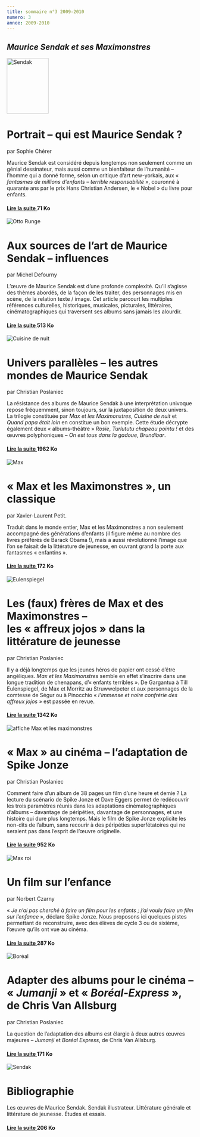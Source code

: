 ```yaml
---
title: sommaire n°3 2009-2010
numero: 3
annee: 2009-2010
---
```


<h2><em>Maurice Sendak et ses Maximonstres</em></h2>
<img class="image" src="/pages/static/sommaires/images/1_couverture_sendak_petite.jpg" alt="Sendak" width="112" height="149" />
<h1>Portrait – qui est Maurice Sendak ?</h1>
<p>par Sophie Chérer</p>
<p class="aligner">Maurice Sendak est considéré depuis longtemps non seulement comme un génial dessinateur, mais aussi comme un bienfaiteur de l’humanité – l’homme qui a donné forme, selon un critique d’art new-yorkais, aux « <em>fantasmes de millions d’enfants – terrible responsabilité</em> », couronné à quarante ans par le prix Hans Christian Andersen, le « Nobel » du livre pour enfants.</p>
<h4><a href="/static/sommaires/pdf/2_cherer_portrait_sendak.pdf" target="_top">Lire la suite </a> 71 Ko</h4>
<img class="image" src="/pages/static/sommaires/images/2_Philipp_Otto_Runge_petite.jpg" alt="Otto Runge" />
<h1>Aux sources de l’art de Maurice Sendak – influences</h1>
<p>par Michel Defourny﻿</p>
<p class="aligner">L’œuvre de Maurice Sendak est d’une profonde complexité. Qu’il s’agisse des thèmes abordés, de la façon de les traiter, des personnages mis en scène, de la relation texte / image. Cet article parcourt les multiples références culturelles, historiques, musicales, picturales, littéraires, cinématographiques qui traversent ses albums sans jamais les alourdir.</p>
<h4><a href="/static/sommaires/pdf/3_defourny_sources.pdf" target="_top" class="ital_bleu">Lire la suite </a> 513 Ko</h4>
<img class="image" src="/pages/static/sommaires/images/3_Cuisine_de_nuit_petite.jpg" alt="Cuisine de nuit" />
<h1>Univers parallèles – les autres mondes de Maurice Sendak</h1>
<p>par Christian Poslaniec</p>
<p class="aligner">La résistance des albums de Maurice Sendak à une interprétation univoque repose fréquemment, sinon toujours, sur la juxtaposition de deux univers. La trilogie constituée par <em>Max et les Maximonstres</em>, <em>Cuisine de nuit</em> et <em>Quand papa était loin</em> en constitue un bon exemple. Cette étude décrypte également deux « albums-théâtre » <em>Rosie</em>, <em>Turlututu chapeau pointu !</em> et des œuvres polyphoniques – <em>On est tous dans la gadoue</em>, <em>Brundibar</em>.</p>
<h4><a href="/static/sommaires/pdf/4_poslaniec_univers_paralleles.pdf" target="_top">Lire la suite </a> 1962 Ko</h4>
<img class="image" src="/pages/static/sommaires/images/4_max_petite.jpg" alt="Max" />
<h1>« Max et les Maximonstres », un classique</h1>
<p>par Xavier-Laurent Petit.</p>
<p class="aligner">Traduit dans le monde entier, Max et les Maximonstres a non seulement accompagné des générations d’enfants (il figure même au nombre des livres préférés de Barack Obama !), mais a aussi révolutionné l’image que l’on se faisait de la littérature de jeunesse, en ouvrant grand la porte aux fantasmes « enfantins ».</p>
<h4><a href="/static/sommaires/pdf/5_xlpetit_max_classique.pdf" target="_top" >Lire la suite </a> 172 Ko</h4>
<img class="image" src="/pages/static/sommaires/images/5_eulenspiegel_petite.jpg" alt="Eulenspiegel" />
<h1>Les (faux) frères de Max et des Maximonstres – <br />
les « affreux jojos  » dans la littérature de jeunesse</h1>
<p>par Christian Poslaniec</p>
<p class="aligner">Il y a déjà longtemps que les jeunes héros de papier ont cessé d’être angéliques. <em>Max et les Maximonstres</em> semble en effet s’inscrire dans une longue tradition de chenapans, d’« enfants terribles ». De Gargantua à Till Eulenspiegel, de Max et Morritz au Struwwelpeter et aux personnages de la comtesse de Ségur ou à Pinocchio « <em>l’immense et noire confrérie des affreux jojos</em> » est passée en revue.</p>
<h4><a href="/static/sommaires/pdf/6_poslaniec_freres_de_max.pdf" target="_top">Lire la suite </a> 1342 Ko</h4>
<img class="image" src="/pages/static/sommaires/images/6_affiche_petite.jpg" alt="affiche Max et les maximonstres" />


<h1>« Max » au cinéma – l’adaptation de Spike Jonze</h1>
<p>par Christian Poslaniec</p>
<p class="aligner">Comment faire d’un album de 38 pages un film d’une heure et demie ? La lecture du scénario de Spike Jonze et Dave Eggers permet de redécouvrir les trois paramètres réunis dans les adaptations cinématographiques d’albums – davantage de péripéties, davantage de personnages, et une histoire qui dure plus longtemps. Mais le film de Spike Jonze explicite les non-dits de l’album, sans recourir à des péripéties superfétatoires qui ne seraient pas dans l’esprit de l’œuvre originelle.</p>

<h4><a href="/static/sommaires/pdf/7_poslaniec_scenario_max.pdf" target="_top" class="ital_bleu">Lire la suite </a> 952 Ko</h4>
<img class="image" src="/pages/static/sommaires/images/7_max_roi_petite.jpg" alt="Max roi"/>

<h1>Un film sur l’enfance</h1>
<p>par Norbert Czarny</p>
<p>« <em>Je n’ai pas cherché à faire un film pour les enfants ; j’ai voulu faire un film sur l’enfance</em> », déclare Spike Jonze. Nous proposons ici quelques pistes permettant de reconstruire, avec des élèves de cycle 3 ou de sixième, l’œuvre qu’ils ont vue au cinéma.</p>
<h4 ><a href="/static/sommaires/pdf/8_czarny_film_sur_enfance.pdf" target="_top">Lire la suite </a> 287 Ko</h4>
<img class="image" src="/pages/static/sommaires/images/8_boreal_petite.jpg" alt="Boréal" />
<h1>Adapter des albums pour le cinéma – <br />
« <em>Jumanji</em> » et « <em>Boréal-Express</em> », de Chris Van Allsburg</h1>
<p>par Christian Poslaniec</p>
<p>La question de l’adaptation des albums est élargie à deux autres œuvres majeures – <em>Jumanji</em> et <em>Boréal Express</em>, de Chris Van Allsburg.</p>
<h4><a href="/static/sommaires/pdf/9_poslaniec_adaptation_albums.pdf" target="_top" class="ital_bleu">Lire la suite </a> 171 Ko</h4>
<img class="image" src="/pages/static/sommaires/images/1_couverture_sendak_petite.jpg" alt="Sendak" />
<h1>Bibliographie</h1>
<p class="aligner">Les œuvres de Maurice Sendak. Sendak illustrateur. Littérature générale et littérature de jeunesse. Études et essais.</p>
<h4><a href="10_bibliographie.pdf">Lire la suite </a> 206 Ko</h4>





